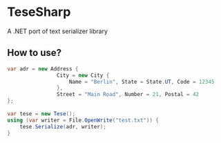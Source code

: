 # TeseSharp
A .NET port of text serializer library

## How to use?
```csharp
var adr = new Address { 
				City = new City {
					Name = "Berlin", State = State.UT, Code = 12345
				},
				Street = "Main Road", Number = 21, Postal = 42
};
			
var tese = new Tese();
using (var writer = File.OpenWrite("test.txt")) {
    tese.Serialize(adr, writer);
}
```
